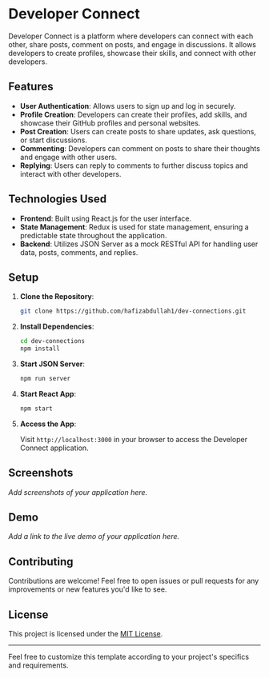 # Developer Connect

Developer Connect is a platform where developers can connect with each other, share posts, comment on posts, and engage in discussions. It allows developers to create profiles, showcase their skills, and connect with other developers.

## Features

- **User Authentication**: Allows users to sign up and log in securely.
- **Profile Creation**: Developers can create their profiles, add skills, and showcase their GitHub profiles and personal websites.
- **Post Creation**: Users can create posts to share updates, ask questions, or start discussions.
- **Commenting**: Developers can comment on posts to share their thoughts and engage with other users.
- **Replying**: Users can reply to comments to further discuss topics and interact with other developers.

## Technologies Used

- **Frontend**: Built using React.js for the user interface.
- **State Management**: Redux is used for state management, ensuring a predictable state throughout the application.
- **Backend**: Utilizes JSON Server as a mock RESTful API for handling user data, posts, comments, and replies.

## Setup

1. **Clone the Repository**:

   ```bash
   git clone https://github.com/hafizabdullah1/dev-connections.git
   ```

2. **Install Dependencies**:

   ```bash
   cd dev-connections
   npm install
   ```

3. **Start JSON Server**:

   ```bash
   npm run server
   ```

4. **Start React App**:

   ```bash
   npm start
   ```

5. **Access the App**:

   Visit `http://localhost:3000` in your browser to access the Developer Connect application.

## Screenshots

_Add screenshots of your application here._

## Demo

_Add a link to the live demo of your application here._

## Contributing

Contributions are welcome! Feel free to open issues or pull requests for any improvements or new features you'd like to see.

## License

This project is licensed under the [MIT License](https://opensource.org/licenses/MIT).

---

Feel free to customize this template according to your project's specifics and requirements.